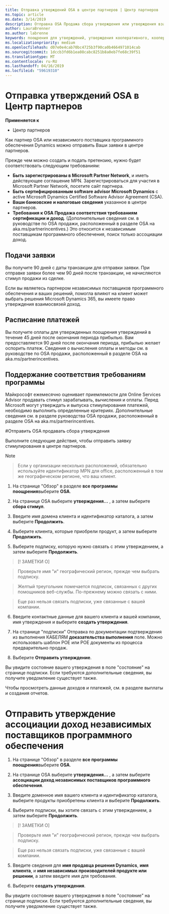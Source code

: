 ```yaml
---
title: Отправка утверждений OSA в центре партнеров | Центр партнеров
ms.topic: article
ms.date: 3/14/2019
description: Отправка OSA Продажа сбора утверждения или утверждения взаимосвязей доход независимых поставщиков программного обеспечения
author: LauraBrenner
ms.author: labrenne
keywords: поощрения для утверждений, утверждения кооперативного, кооперативного средств, OSA, независимых поставщиков программного обеспечения, ассоциации доход
ms.localizationpriority: medium
ms.openlocfilehash: d07e0e4cab70bc4725b3f90ca0b4664971014cab
ms.sourcegitcommit: 1dccb3fd6b1ea08cabc8251b8a0eb7fe68c39f51
ms.translationtype: MT
ms.contentlocale: ru-RU
ms.lasthandoff: 04/16/2019
ms.locfileid: "59619310"
---
```

# <a name="submit-your-osa-claims-in-partner-center"></a>Отправка утверждений OSA в Центр партнеров

**Применяется к**

-  Центр партнеров

Как партнер OSA или независимого поставщика программного обеспечения Dynamics можно отправить Ваши заявки в центре партнеров. 

Прежде чем можно создать и подать претензию, нужно будет соответствовать следующим требованиям: 
-   **Быть зарегистрированы в Microsoft Partner Network**, и иметь действующее соглашение MPN. Зарегистрироваться для участия в Microsoft Partner Network, посетите сайт партнера. 
-   **Быть сертифицированным software advisor Microsoft Dynamics** с active Microsoft Dynamics Certified Software Advisor Agreement (CSA). 
-   **Ваши банковские и налоговые сведения** указанное в центре партнеров. 
-   **Требования к OSA Продажа соответствия требованиям сертификации и доход**. (Дополнительные сведения см. в руководстве по OSA продажи, расположенный в разделе OSA на aka.ms/partnerincentives.) Это относится к независимым поставщикам программного обеспечения, поиск только ассоциации доход. 

## <a name="submitting-your-claim"></a>Подачи заявки

Вы получите 90 дней с даты транзакции для отправки заявки. При отправке заявки более чем 90 дней после транзакции, не начисляются стимул продажи из сделке. 

Если вы являетесь партнером независимых поставщиков программного обеспечения и ваших решений, помогла влияют на клиент может выбрать решения Microsoft Dynamics 365, вы имеете право утверждения взаимосвязей доход.   

## <a name="payment-schedule"></a>Расписание платежей

Вы получите оплаты для утвержденных поощрения утверждений в течение 45 дней после окончания периода прибылью. Вам предоставляется 90 дней после окончания периода, прибылью желает оспорить платеж. Сведения о вычисления оплаты и методы см. в руководстве по OSA продажи, расположенный в разделе OSA на aka.ms/partnerincentives.

## <a name="maintaining-your-program-eligibility"></a>Поддержание соответствия требованиям программы

Майкрософт ежемесячно оценивает приемлемости для Online Services Advisor продавать стимул зарабатывать, вычисления и оплаты. Перед Microsoft могут утверждать и выпуска стимулирования платежей, необходимо выполнить определенные критериях. Дополнительные сведения см. в разделе руководства OSA продажи, расположенный в разделе OSA на aka.ms/partnerincentives.

#<a name="submit-an-osa-sell-fee-claim"></a>Отправить OSA продавать сбора утверждения

Выполните следующие действия, чтобы отправить заявку стимулирования в центре партнеров.  

>[!NOTE]

>Если у организации несколько расположений, обязательно используйте идентификатор MPN для office, расположенный в том же географическом регионе, что ваш клиент. 

1.  На странице "Обзор" в разделе **все программы поощрения**выберите **OSA**.

2.  На странице OSA выберите **утверждения...** , а затем выберите **сбора стимул**.

3.  Введите имя домена клиента и идентификатор каталога, а затем выберите **Продолжить**. 

4.  Выберите клиента, которые приобрели продукт, а затем выберите **Продолжить**. 

5.  Выберите подписку, которую нужно связать с этим утверждением, а затем выберите **Продолжить**.

>[! ЗАМЕТКИ О]

>Проверьте имя "и" географический регион, прежде чем выбрать подписку. 

>Желтый треугольник помечается подписок, связанных с других помощников веб-службы. По-прежнему можно связать с ними. 

>Еще раз нельзя связать подписки, уже связанные с вашей компании.  

6.  Введите контактные данные для вашего клиента и вашей компании, имя утверждения и выберите **создать утверждения**. 

7.  На странице "подписки" Отправка по документации подтверждения из выполнения КАБЕЛЯМ **доказательства выполнения** поле. Можно использовать шаблон POE или POE документы из процесса предварительно продаж. 

8.  Выберите **Отправить утверждение**.    

Вы увидите состояние вашего утверждения в поле "состояние" на странице подписки. Если требуются дополнительные сведения, вы получите уведомление существует также.

Чтобы просмотреть данные доходов и платежей, см. в разделе выплаты и создания отчетов. 
 
# <a name="submit-an-isv-revenue-association-claim"></a>Отправить утверждение ассоциации доход независимых поставщиков программного обеспечения

1.  На странице "Обзор" в разделе **все программы поощрения**выберите **OSA**.

2.  На странице OSA выберите **утверждения...** , а затем выберите **ассоциации доход независимых поставщиков программного обеспечения**.

3.  Введите доменное имя вашего клиента и идентификатор каталога, выберите продукты приобретены клиента и выберите **Продолжить**. 

4.  Выберите подписки, вы хотите связать с этим утверждением, а затем выберите **Продолжить**.

>[! ЗАМЕТКИ О]

>Проверьте имя "и" географический регион, прежде чем выбрать подписку. 

>Еще раз нельзя связать подписки, уже связанные с вашей компании.  

5.  Введите сведения для **имя продавца решения Dynamics**, **имя клиента**, и **имя независимых производителей продукте или решении**, а затем введите имя для требования. 

6.  Выберите **создать утверждения**. 

Вы увидите состояние вашего утверждения в поле "состояние" на странице подписки. Если требуются дополнительные сведения, вы получите уведомление существует также.
